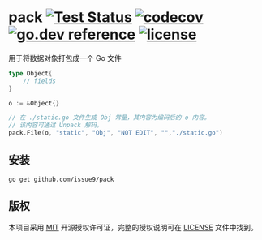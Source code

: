pack
[![Test Status](https://github.com/issue9/pack/workflows/Test/badge.svg?branch=master)](https://github.com/issue9/pack/actions?query=workflow%3ATest)
[![codecov](https://codecov.io/gh/issue9/pack/branch/master/graph/badge.svg)](https://codecov.io/gh/issue9/pack)
[![go.dev reference](https://img.shields.io/badge/go.dev-reference-007d9c?logo=go&logoColor=white&style=flat-square)](https://pkg.go.dev/github.com/issue9/pack)
[![license](https://img.shields.io/badge/license-MIT-brightgreen.svg?style=flat)](https://opensource.org/licenses/MIT)
=====

用于将数据对象打包成一个 Go 文件

```go
type Object{
    // fields
}

o := &Object{}

// 在 ./static.go 文件生成 Obj 常量，其内容为编码后的 o 内容。
// 该内容可通过 Unpack 解码。
pack.File(o, "static", "Obj", "NOT EDIT", "","./static.go")
```

安装
----

```shell
go get github.com/issue9/pack
```

版权
----

本项目采用 [MIT](http://opensource.org/licenses/MIT) 开源授权许可证，完整的授权说明可在 [LICENSE](LICENSE) 文件中找到。
